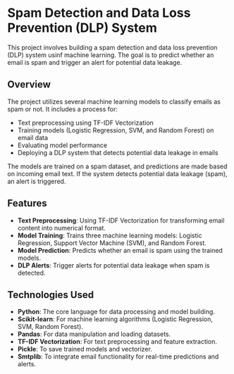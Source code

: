 # Spam Detection and Data Loss Prevention (DLP) System

This project involves building a spam detection and data loss prevention (DLP) system usinf machine learning. The goal is to predict whether an email is spam and trigger an alert for potential data leakage.


## Overview

The project utilizes several machine learning models to classify emails as spam or not. It includes a process for:

- Text preprocessing using TF-IDF Vectorization
- Training models (Logistic Regression, SVM, and Random Forest) on email data
- Evaluating model performance
- Deploying a DLP system that detects potential data leakage in emails

The models are trained on a spam dataset, and predictions are made based on incoming email text. If the system detects potential data leakage (spam), an alert is triggered.

## Features

- **Text Preprocessing**: Using TF-IDF Vectorization for transforming email content into numerical format.
- **Model Training**: Trains three machine learning models: Logistic Regression, Support Vector Machine (SVM), and Random Forest.
- **Model Prediction**: Predicts whether an email is spam using the trained models.
- **DLP Alerts**: Trigger alerts for potential data leakage when spam is detected.

## Technologies Used

- **Python**: The core language for data processing and model building.
- **Scikit-learn**: For machine learning algorithms (Logistic Regression, SVM, Random Forest).
- **Pandas**: For data manipulation and loading datasets.
- **TF-IDF Vectorization**: For text preprocessing and feature extraction.
- **Pickle**: To save trained models and vectorizer.
- **Smtplib**: To integrate email functionality for real-time predictions and alerts.
